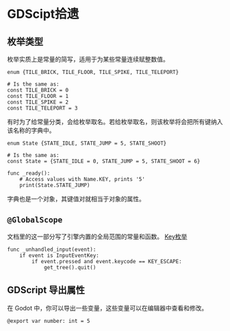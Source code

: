 # GDScipt拾遗
## 枚举类型
枚举实质上是常量的简写，适用于为某些常量连续赋整数值。
```gdscript
enum {TILE_BRICK, TILE_FLOOR, TILE_SPIKE, TILE_TELEPORT}

# Is the same as:
const TILE_BRICK = 0
const TILE_FLOOR = 1
const TILE_SPIKE = 2
const TILE_TELEPORT = 3
```
有时为了给常量分类，会给枚举取名。若给枚举取名，则该枚举将会把所有键纳入该名称的字典中。
```gdscript
enum State {STATE_IDLE, STATE_JUMP = 5, STATE_SHOOT}

# Is the same as:
const State = {STATE_IDLE = 0, STATE_JUMP = 5, STATE_SHOOT = 6}

func _ready():
	# Access values with Name.KEY, prints '5'
	print(State.STATE_JUMP)
```
字典也是一个对象，其键值对就相当于对象的属性。
## `@GlobalScope`
文档里的这一部分写了引擎内置的全局范围的常量和函数。
[Key枚举](https://docs.godotengine.org/zh-cn/4.x/classes/class_@globalscope.html#enum-globalscope-key)
```gdscript
func _unhandled_input(event):
	if event is InputEventKey:
		if event.pressed and event.keycode == KEY_ESCAPE:
			get_tree().quit()
```
## GDScript 导出属性
在 Godot 中，你可以导出一些变量，这些变量可以在编辑器中查看和修改。
```gdscript
@export var number: int = 5
```